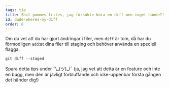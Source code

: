```yaml
---
tags: tip
title: Shit pommes frites, jag försökte köra en diff men inget hände?!
id: dude-wheres-my-diff
order: 6
---
```


Om du vet att du har gjort ändringar i filer, men `diff` är tom, då har du förmodligen `add`:at dina filer till staging och behöver använda en speciell flagga.

```git
git diff --staged
```

Spara detta tips under &macr;\\\_(ツ)\_/&macr; (ja, jag vet att detta är en feature och inte en bugg, men den är jävligt förbluffande och icke-uppenbar första gången det händer dig!)

